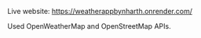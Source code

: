 Live website: https://weatherappbynharth.onrender.com/

Used OpenWeatherMap and OpenStreetMap APIs.
